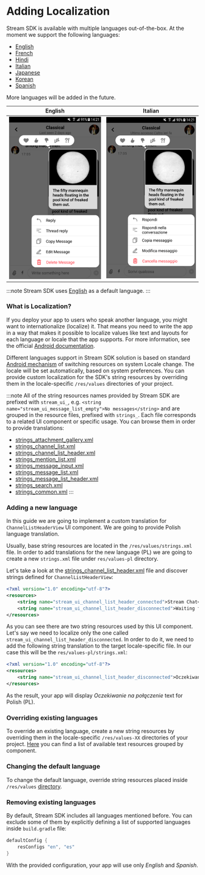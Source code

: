 # Adding Localization

Stream SDK is available with multiple languages out-of-the-box. At the moment we support the following languages:
- [English](https://github.com/GetStream/stream-chat-android/tree/main/stream-chat-android-ui-components/src/main/res/values-en)
- [French](https://github.com/GetStream/stream-chat-android/tree/main/stream-chat-android-ui-components/src/main/res/values-fr)
- [Hindi](https://github.com/GetStream/stream-chat-android/tree/main/stream-chat-android-ui-components/src/main/res/values-hi)
- [Italian](https://github.com/GetStream/stream-chat-android/tree/main/stream-chat-android-ui-components/src/main/res/values-it)
- [Japanese](https://github.com/GetStream/stream-chat-android/tree/main/stream-chat-android-ui-components/src/main/res/values-ja)
- [Korean](https://github.com/GetStream/stream-chat-android/tree/main/stream-chat-android-ui-components/src/main/res/values-ko)
- [Spanish](https://github.com/GetStream/stream-chat-android/tree/main/stream-chat-android-ui-components/src/main/res/values-es)

More languages will be added in the future.

| English | Italian |
| --- | --- |
|![English](../../assets/custom_translations_english.png)|![Italian](../../assets/custom_translations_italian.png)|

:::note
Stream SDK uses [English](https://github.com/GetStream/stream-chat-android/tree/main/stream-chat-android-ui-components/src/main/res/values) as a default language.
:::

### What is Localization?
If you deploy your app to users who speak another language, you might want to internationalize (localize) it. That means you need to write the app in a way that makes it possible to localize values like text and layouts for each language or locale that the app supports. For more information, see the official [Android documentation](https://developer.android.com/guide/topics/resources/localization).

Different languages support in Stream SDK solution is based on standard [Android mechanism](https://developer.android.com/training/basics/supporting-devices/languages) of switching resources on system Locale change. The locale will be set automatically, based on system preferences.
You can provide custom localization for the SDK's string resources by overriding them in the locale-specific `/res/values` directories of your project.

:::note
All of the string resources names provided by Stream SDK are prefixed with `stream_ui_`, e.g. `<string name="stream_ui_message_list_empty">No messages</string>` and are grouped in the resource files, prefixed with `strings_`. Each file corresponds to a related UI component or specific usage. You can browse them in order to provide translations:
* [strings_attachment_gallery.xml](https://github.com/GetStream/stream-chat-android/blob/main/stream-chat-android-ui-components/src/main/res/values/strings_attachment_gallery.xml)
* [strings_channel_list.xml](https://github.com/GetStream/stream-chat-android/blob/main/stream-chat-android-ui-components/src/main/res/values/strings_channel_list.xml)
* [strings_channel_list_header.xml](https://github.com/GetStream/stream-chat-android/blob/main/stream-chat-android-ui-components/src/main/res/values/strings_channel_list_header.xml)
* [strings_mention_list.xml](https://github.com/GetStream/stream-chat-android/blob/main/stream-chat-android-ui-components/src/main/res/values/strings_mention_list.xml)
* [strings_message_input.xml](https://github.com/GetStream/stream-chat-android/blob/main/stream-chat-android-ui-components/src/main/res/values/strings_message_input.xml)
* [strings_message_list.xml](https://github.com/GetStream/stream-chat-android/blob/main/stream-chat-android-ui-components/src/main/res/values/strings_message_list.xml)
* [strings_message_list_header.xml](https://github.com/GetStream/stream-chat-android/blob/main/stream-chat-android-ui-components/src/main/res/values/strings_message_list_header.xml)
* [strings_search.xml](https://github.com/GetStream/stream-chat-android/blob/main/stream-chat-android-ui-components/src/main/res/values/strings_search.xml)
* [strings_common.xml](https://github.com/GetStream/stream-chat-android/blob/main/stream-chat-android-ui-components/src/main/res/values/strings_common.xml)
:::


### Adding a new language
In this guide we are going to implement a custom translation for `ChannelListHeaderView` UI component. We are going to provide Polish language translation.

Usually, base string resources are located in the `/res/values/strings.xml` file. In order to add translations for the new language (PL) we are going to create a new `strings.xml` file under `res/values-pl` directory.

Let's take a look at the [strings_channel_list_header.xml](https://github.com/GetStream/stream-chat-android/blob/main/stream-chat-android-ui-components/src/main/res/values/strings_channel_list_header.xml) file and discover strings defined for `ChannelListHeaderView`:
```xml
<?xml version="1.0" encoding="utf-8"?>
<resources>
    <string name="stream_ui_channel_list_header_connected">Stream Chat</string>
    <string name="stream_ui_channel_list_header_disconnected">Waiting for network</string>
</resources>

```

As you can see there are two string resources used by this UI component. Let's say we need to localize only the one called `stream_ui_channel_list_header_disconnected`.
In order to do it, we need to add the following string translation to the target locale-specific file. In our case this will be the `res/values-pl/strings.xml`:
```xml
<?xml version="1.0" encoding="utf-8"?>
<resources>
    <string name="stream_ui_channel_list_header_disconnected">Oczekiwanie na połączenie</string>
</resources>
``` 

As the result, your app will display _Oczekiwanie na połączenie_ text for Polish (PL).

### Overriding existing languages
To override an existing language, create a new string resources by overriding them in the locale-specific `/res/values-XX` directories of your project.
[Here](https://github.com/GetStream/stream-chat-android/tree/main/stream-chat-android-ui-components/src/main/res/values) you can find a list of available text resources grouped by component.

### Changing the default language
To change the default language, override string resources placed inside `/res/values` [directory](https://github.com/GetStream/stream-chat-android/tree/main/stream-chat-android-ui-components/src/main/res/values).

### Removing existing languages
By default, Stream SDK includes all languages mentioned before. You can exclude some of them by explicitly defining a list of supported languages inside `build.gradle` file:

```groovy
defaultConfig {
    resConfigs "en", "es"
}
```

With the provided configuration, your app will use only _English_ and _Spanish_.
